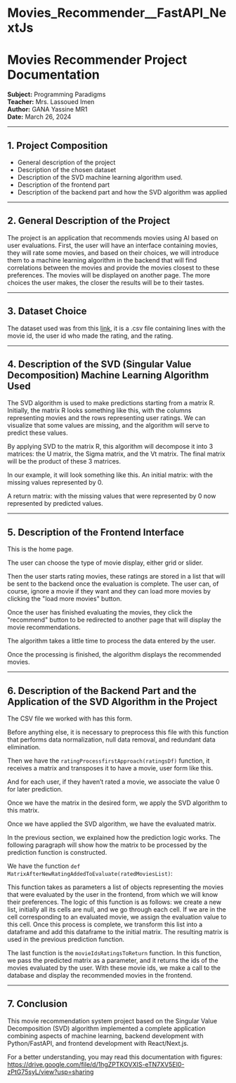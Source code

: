 # Movies_Recommender__FastAPI_NextJs

# Movies Recommender Project Documentation

**Subject:** Programming Paradigms  
**Teacher:** Mrs. Lassoued Imen  
**Author:** GANA Yassine MR1  
**Date:** March 26, 2024

---

## 1. Project Composition

- General description of the project
- Description of the chosen dataset
- Description of the SVD machine learning algorithm used.
- Description of the frontend part
- Description of the backend part and how the SVD algorithm was applied

---

## 2. General Description of the Project

The project is an application that recommends movies using AI based on user evaluations. First, the user will have an interface containing movies, they will rate some movies, and based on their choices, we will introduce them to a machine learning algorithm in the backend that will find correlations between the movies and provide the movies closest to these preferences. The movies will be displayed on another page. The more choices the user makes, the closer the results will be to their tastes.

---

## 3. Dataset Choice

The dataset used was from this [link](https://grouplens.org/datasets/movielens/), it is a .csv file containing lines with the movie id, the user id who made the rating, and the rating.

---

## 4. Description of the SVD (Singular Value Decomposition) Machine Learning Algorithm Used

The SVD algorithm is used to make predictions starting from a matrix R. Initially, the matrix R looks something like this, with the columns representing movies and the rows representing user ratings. We can visualize that some values are missing, and the algorithm will serve to predict these values.

By applying SVD to the matrix R, this algorithm will decompose it into 3 matrices: the U matrix, the Sigma matrix, and the Vt matrix. The final matrix will be the product of these 3 matrices.

In our example, it will look something like this. An initial matrix: with the missing values represented by 0.

A return matrix: with the missing values that were represented by 0 now represented by predicted values.

---

## 5. Description of the Frontend Interface

This is the home page.

The user can choose the type of movie display, either grid or slider.

Then the user starts rating movies, these ratings are stored in a list that will be sent to the backend once the evaluation is complete. The user can, of course, ignore a movie if they want and they can load more movies by clicking the "load more movies" button.

Once the user has finished evaluating the movies, they click the "recommend" button to be redirected to another page that will display the movie recommendations.

The algorithm takes a little time to process the data entered by the user.

Once the processing is finished, the algorithm displays the recommended movies.

---

## 6. Description of the Backend Part and the Application of the SVD Algorithm in the Project

The CSV file we worked with has this form.

Before anything else, it is necessary to preprocess this file with this function that performs data normalization, null data removal, and redundant data elimination.

Then we have the `ratingProcessfirstApproach(ratingsDf)` function, it receives a matrix and transposes it to have a movie, user form like this.

And for each user, if they haven’t rated a movie, we associate the value 0 for later prediction.

Once we have the matrix in the desired form, we apply the SVD algorithm to this matrix.

Once we have applied the SVD algorithm, we have the evaluated matrix.

In the previous section, we explained how the prediction logic works. The following paragraph will show how the matrix to be processed by the prediction function is constructed.

We have the function `def MatrixAfterNewRatingAddedToEvaluate(ratedMoviesList)`:

This function takes as parameters a list of objects representing the movies that were evaluated by the user in the frontend, from which we will know their preferences. The logic of this function is as follows: we create a new list, initially all its cells are null, and we go through each cell. If we are in the cell corresponding to an evaluated movie, we assign the evaluation value to this cell. Once this process is complete, we transform this list into a dataframe and add this dataframe to the initial matrix. The resulting matrix is used in the previous prediction function.

The last function is the `movieIdsRatingsToReturn` function. In this function, we pass the predicted matrix as a parameter, and it returns the ids of the movies evaluated by the user. With these movie ids, we make a call to the database and display the recommended movies in the frontend.

---

## 7. Conclusion

This movie recommendation system project based on the Singular Value Decomposition (SVD) algorithm implemented a complete application combining aspects of machine learning, backend development with Python/FastAPI, and frontend development with React/Next.js.

For a better understanding, you may read this documentation with figures: https://drive.google.com/file/d/1hgZPTKOVXIS-eTN7XV5EI0-zPtG75syL/view?usp=sharing

